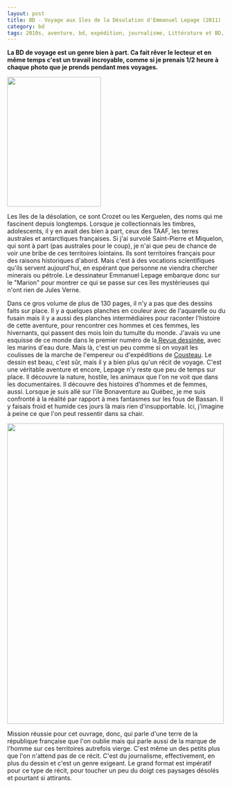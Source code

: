 ```yaml
---
layout: post
title: BD - Voyage aux îles de la Désolation d'Emmanuel Lepage (2011)
category: bd
tags: 2010s, aventure, bd, expédition, journalisme, Littérature et BD, recherche, voyage
---
```

**La BD de voyage est un genre bien à part. Ca fait rêver le lecteur et en même temps c'est un travail incroyable, comme si je prenais 1/2 heure à chaque photo que je prends pendant mes voyages.**

<img class="alignleft wp-image-21922 size-medium" src="https://cheziceman.files.wordpress.com/2017/12/lepage1.jpg?w=216" alt="" width="216" height="300">

Les îles de la désolation, ce sont Crozet ou les Kerguelen, des noms qui me fascinent depuis longtemps. Lorsque je collectionnais les timbres, adolescents, il y en avait des bien à part, ceux des TAAF, les terres australes et antarctiques françaises. Si j'ai survolé Saint-Pierre et Miquelon, qui sont à part (pas australes pour le coup), je n'ai que peu de chance de voir une bribe de ces territoires lointains. Ils sont territoires français pour des raisons historiques d'abord. Mais c'est à des vocations scientifiques qu'ils servent aujourd'hui, en espérant que personne ne viendra chercher minerais ou pétrole. Le dessinateur Emmanuel Lepage embarque donc sur le "Marion" pour montrer ce qui se passe sur ces îles mystérieuses qui n'ont rien de Jules Verne.

Dans ce gros volume de plus de 130 pages, il n'y a pas que des dessins faits sur place. Il y a quelques planches en couleur avec de l'aquarelle ou du fusain mais il y a aussi des planches intermédiaires pour raconter l'histoire de cette aventure, pour rencontrer ces hommes et ces femmes, les hivernants, qui passent des mois loin du tumulte du monde. J'avais vu une esquisse de ce monde dans le premier numéro de la<a href="https://cheziceman.wordpress.com/2014/01/28/bd-journalisme-la-revue-dessinee-une-actualite-bien-illustree/"> Revue dessinée</a>, avec les marins d'eau dure. Mais là, c'est un peu comme si on voyait les coulisses de la marche de l'empereur ou d'expéditions de <a href="https://cheziceman.wordpress.com/2016/10/08/cinema-lodyssee-ou-limpossibilite-cousteau/">Cousteau</a>. Le dessin est beau, c'est sûr, mais il y a bien plus qu'un récit de voyage. C'est une véritable aventure et encore, Lepage n'y reste que peu de temps sur place. Il découvre la nature, hostile, les animaux que l'on ne voit que dans les documentaires. Il découvre des histoires d'hommes et de femmes, aussi. Lorsque je suis allé sur l'ile Bonaventure au Québec, je me suis confronté à la réalité par rapport à mes fantasmes sur les fous de Bassan. Il y faisais froid et humide ces jours là mais rien d'insupportable. Ici, j'imagine à peine ce que l'on peut ressentir dans sa chair.

<img class="aligncenter size-full wp-image-21923" src="https://cheziceman.files.wordpress.com/2017/12/lepage2.jpg" alt="" width="500" height="695">

Mission réussie pour cet ouvrage, donc, qui parle d'une terre de la république française que l'on oublie mais qui parle aussi de la marque de l'homme sur ces territoires autrefois vierge. C'est même un des petits plus que l'on n'attend pas de ce récit. C'est du journalisme, effectivement, en plus du dessin et c'est un genre exigeant. Le grand format est impératif pour ce type de récit, pour toucher un peu du doigt ces paysages désolés et pourtant si attirants.
